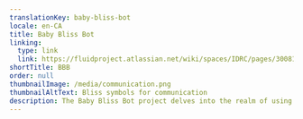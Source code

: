 ```yaml
---
translationKey: baby-bliss-bot
locale: en-CA
title: Baby Bliss Bot
linking:
  type: link
  link: https://fluidproject.atlassian.net/wiki/spaces/IDRC/pages/30081069/Baby+Bliss+Bot
shortTitle: BBB
order: null
thumbnailImage: /media/communication.png
thumbnailAltText: Bliss symbols for communication
description: The Baby Bliss Bot project delves into the realm of using AI tools for language development and translation to enhance communication for individuals who communicate with Alternative and Augmentative Communication (AAC) devices and rely on a minority language system.
---
```

